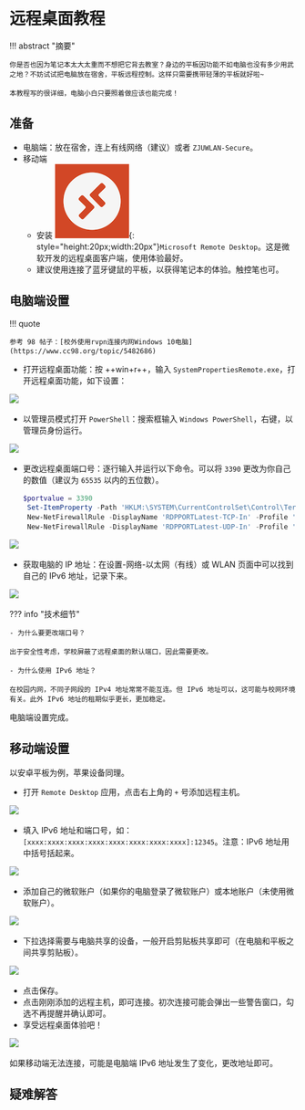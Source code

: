 # 远程桌面教程

<!-- prettier-ignore-start -->
!!! abstract "摘要"
    
    你是否也因为笔记本太大太重而不想把它背去教室？身边的平板因功能不如电脑也没有多少用武之地？不妨试试把电脑放在宿舍，平板远程控制。这样只需要携带轻薄的平板就好啦~

    本教程写的很详细，电脑小白只要照着做应该也能完成！
<!-- prettier-ignore-end -->

## 准备

- 电脑端：放在宿舍，连上有线网络（建议）或者 `ZJUWLAN-Secure`。
- 移动端
    - 安装 ![](assets/images.png){: style="height:20px;width:20px"}`Microsoft Remote Desktop`。这是微软开发的远程桌面客户端，使用体验最好。
    - 建议使用连接了蓝牙键鼠的平板，以获得笔记本的体验。触控笔也可。

## 电脑端设置

<!-- prettier-ignore-start -->
!!! quote
    
    参考 98 帖子：[校外使用rvpn连接内网Windows 10电脑](https://www.cc98.org/topic/5482686)
<!-- prettier-ignore-end -->

- 打开远程桌面功能：按 ++win+r++，输入 `SystemPropertiesRemote.exe`，打开远程桌面功能，如下设置：

![](assets/Screenshot%202023-02-14%20132711.png)

- 以管理员模式打开 `PowerShell`：搜索框输入 `Windows PowerShell`，右键，以管理员身份运行。

![](assets/Screenshot%202023-02-14%20132048.png)

- 更改远程桌面端口号：逐行输入并运行以下命令。可以将 `3390` 更改为你自己的数值（建议为 `65535` 以内的五位数）。

   ```powershell
   $portvalue = 3390
    Set-ItemProperty -Path 'HKLM:\SYSTEM\CurrentControlSet\Control\Terminal Server\WinStations\RDP-Tcp' -name "PortNumber" -Value $portvalue 
    New-NetFirewallRule -DisplayName 'RDPPORTLatest-TCP-In' -Profile 'Public' -Direction Inbound -Action Allow -Protocol TCP -LocalPort $portvalue 
    New-NetFirewallRule -DisplayName 'RDPPORTLatest-UDP-In' -Profile 'Public' -Direction Inbound -Action Allow -Protocol UDP -LocalPort $portvalue 
    ```

![](assets/Screenshot%202023-02-14%20132405.png)

- 获取电脑的 IP 地址：在设置-网络-以太网（有线）或 WLAN 页面中可以找到自己的 IPv6 地址，记录下来。

![](assets/Screenshot%202023-02-14%20132712.png)

<!-- prettier-ignore-start -->
??? info "技术细节"
    
    - 为什么要更改端口号？

    出于安全性考虑，学校屏蔽了远程桌面的默认端口，因此需要更改。

    - 为什么使用 IPv6 地址？

    在校园内网，不同子网段的 IPv4 地址常常不能互连。但 IPv6 地址可以，这可能与校网环境有关。此外 IPv6 地址的租期似乎更长，更加稳定。
<!-- prettier-ignore-end -->


电脑端设置完成。

## 移动端设置

以安卓平板为例，苹果设备同理。

- 打开 `Remote Desktop` 应用，点击右上角的 `+` 号添加远程主机。

![](assets/Screenshot_20230214_133408.jpg)

- 填入 IPv6 地址和端口号，如：`[xxxx:xxxx:xxxx:xxxx:xxxx:xxxx:xxxx:xxxx]:12345`。注意：IPv6 地址用中括号括起来。

![](assets/Screenshot_20230214_133612_com.microsoft.rdc.andr.jpg)

- 添加自己的微软账户（如果你的电脑登录了微软账户）或本地账户（未使用微软账户）。

![](assets/Screenshot_20230214_133620_com.microsoft.rdc.andr.jpg)

- 下拉选择需要与电脑共享的设备，一般开启剪贴板共享即可（在电脑和平板之间共享剪贴板）。

![](assets/Screenshot_20230214_133634_com.microsoft.rdc.andr.jpg)

- 点击保存。
- 点击刚刚添加的远程主机，即可连接。初次连接可能会弹出一些警告窗口，勾选不再提醒并确认即可。
- 享受远程桌面体验吧！

![](assets/IMG_20230214_134627.jpg)

如果移动端无法连接，可能是电脑端 IPv6 地址发生了变化，更改地址即可。

## 疑难解答